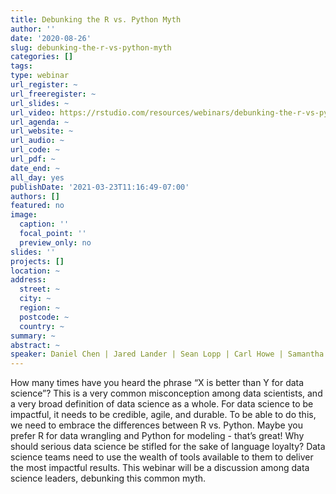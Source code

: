 ```yaml
---
title: Debunking the R vs. Python Myth
author: ''
date: '2020-08-26'
slug: debunking-the-r-vs-python-myth
categories: []
tags:
type: webinar
url_register: ~
url_freeregister: ~
url_slides: ~
url_video: https://rstudio.com/resources/webinars/debunking-the-r-vs-python-myth/
url_agenda: ~
url_website: ~
url_audio: ~
url_code: ~
url_pdf: ~
date_end: ~
all_day: yes
publishDate: '2021-03-23T11:16:49-07:00'
authors: []
featured: no
image:
  caption: ''
  focal_point: ''
  preview_only: no
slides: ''
projects: []
location: ~
address:
  street: ~
  city: ~
  region: ~
  postcode: ~
  country: ~
summary: ~
abstract: ~
speaker: Daniel Chen | Jared Lander | Sean Lopp | Carl Howe | Samantha Toet 
---
```

<!--more-->
How many times have you heard the phrase “X is better than Y for data science”? This is a very common misconception among data scientists, and a very broad definition of data science as a whole. For data science to be impactful, it needs to be credible, agile, and durable. To be able to do this, we need to embrace the differences between R vs. Python. Maybe you prefer R for data wrangling and Python for modeling - that’s great! Why should serious data science be stifled for the sake of language loyalty? Data science teams need to use the wealth of tools available to them to deliver the most impactful results. This webinar will be a discussion among data science leaders, debunking this common myth. 